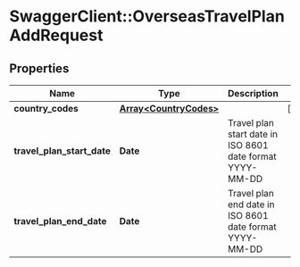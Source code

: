 # SwaggerClient::OverseasTravelPlanAddRequest

## Properties
Name | Type | Description | Notes
------------ | ------------- | ------------- | -------------
**country_codes** | [**Array&lt;CountryCodes&gt;**](CountryCodes.md) |  | [optional] 
**travel_plan_start_date** | **Date** | Travel plan start date in ISO 8601 date format YYYY-MM-DD | 
**travel_plan_end_date** | **Date** | Travel plan end date in ISO 8601 date format YYYY-MM-DD | 

